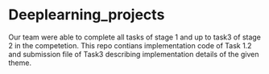 # Deeplearning_projects
Our team were able to complete all tasks of stage 1  and up to task3 of stage 2 in the competetion.
This repo contians implementation code of Task 1.2 and submission file of Task3 describing implementation details of the given theme.
